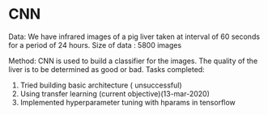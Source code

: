 # CNN
Data:
We have infrared images of a pig liver taken at interval of 60 seconds for a period of 24 hours.
Size of data : 5800 images

Method:
CNN is used to build a classifier for the images. The quality of the liver is to be determined as good or bad. 
Tasks completed:
1. Tried building basic architecture ( unsuccessful)
2. Using transfer learning (current objective)(13-mar-2020)
3. Implemented hyperparameter tuning with hparams in tensorflow 


